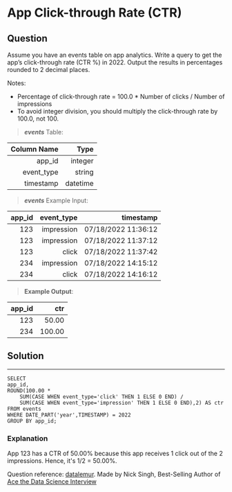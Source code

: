 # App Click-through Rate (CTR) 

## **Question**

Assume you have an events table on app analytics. Write a query to get the app’s click-through rate (CTR %) in 2022. Output the results in percentages rounded to 2 decimal places.

Notes:

- Percentage of click-through rate = 100.0 * Number of clicks / Number of impressions
- To avoid integer division, you should multiply the click-through rate by 100.0, not 100.

>***events***  Table:

Column Name|Type|
---:|---:|
app_id|	integer
event_type|	string
timestamp|	datetime

>***events*** Example Input:

app_id|	event_type|	timestamp
---:|---:|---:|
123|	impression|	07/18/2022 11:36:12
123|	impression|	07/18/2022 11:37:12
123|	click|	07/18/2022 11:37:42
234|	impression|	07/18/2022 14:15:12
234|	click|	07/18/2022 14:16:12


>**Example Output**:

app_id|	ctr
---:|---:
123|	50.00
234|	100.00

## Solution
---
    SELECT 
    app_id, 
    ROUND(100.00 *
        SUM(CASE WHEN event_type='click' THEN 1 ELSE 0 END) / 
        SUM(CASE WHEN event_type='impression' THEN 1 ELSE 0 END),2) AS ctr
    FROM events
    WHERE DATE_PART('year',TIMESTAMP) = 2022
    GROUP BY app_id;

    
### **Explanation**

App 123 has a CTR of 50.00% because this app receives 1 click out of the 2 impressions. Hence, it's 1/2 = 50.00%.

Question reference: [datalemur](https://datalemur.com/).
                    Made by Nick Singh, Best-Selling Author of [Ace the Data Science Interview](https://www.amazon.com/dp/0578973839?&linkCode=sl1&tag=datalemur-20&linkId=be42c7443fa05a3c9d783fee4e6f4762&language=en_US&ref_=as_li_ss_tl)
